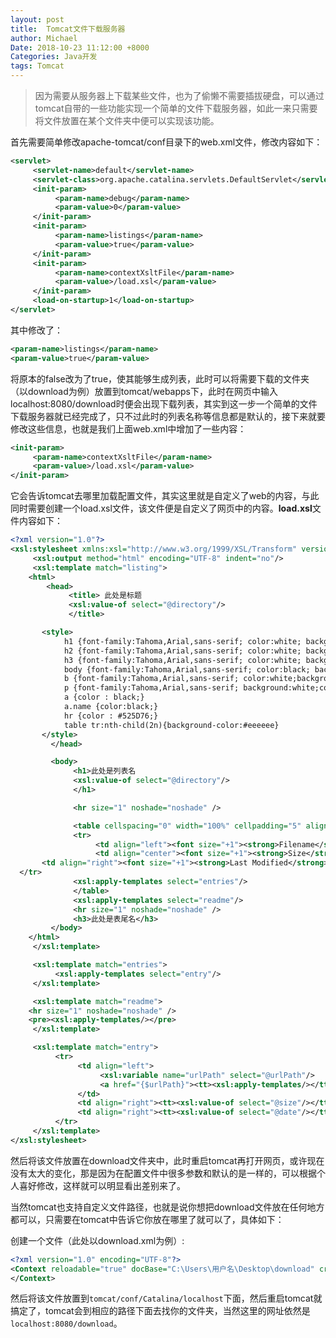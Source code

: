 ```yaml
---
layout: post
title:  Tomcat文件下载服务器
author: Michael
Date: 2018-10-23 11:12:00 +8000
Categories: Java开发
tags: Tomcat
---
```


> 因为需要从服务器上下载某些文件，也为了偷懒不需要插拔硬盘，可以通过tomcat自带的一些功能实现一个简单的文件下载服务器，如此一来只需要将文件放置在某个文件夹中便可以实现该功能。

首先需要简单修改apache-tomcat/conf目录下的web.xml文件，修改内容如下：

```xml
<servlet>
     <servlet-name>default</servlet-name>
     <servlet-class>org.apache.catalina.servlets.DefaultServlet</servlet-class>
     <init-param>
          <param-name>debug</param-name>
          <param-value>0</param-value>
     </init-param>
     <init-param>
          <param-name>listings</param-name>
          <param-value>true</param-value>
     </init-param>
     <init-param>
          <param-name>contextXsltFile</param-name>
          <param-value>/load.xsl</param-value>
     </init-param>
     <load-on-startup>1</load-on-startup>
</servlet>
```

其中修改了：

```xml
<param-name>listings</param-name>
<param-value>true</param-value>
```

将原本的false改为了true，使其能够生成列表，此时可以将需要下载的文件夹（以download为例）放置到tomcat/webapps下，此时在网页中输入localhost:8080/download时便会出现下载列表，其实到这一步一个简单的文件下载服务器就已经完成了，只不过此时的列表名称等信息都是默认的，接下来就要修改这些信息，也就是我们上面web.xml中增加了一些内容：

```xml
<init-param>
     <param-name>contextXsltFile</param-name>
     <param-value>/load.xsl</param-value>
</init-param>
```

它会告诉tomcat去哪里加载配置文件，其实这里就是自定义了web的内容，与此同时需要创建一个load.xsl文件，该文件便是自定义了网页中的内容。**load.xsl**文件内容如下：

```xml
<?xml version="1.0"?>
<xsl:stylesheet xmlns:xsl="http://www.w3.org/1999/XSL/Transform" version="1.0">
     <xsl:output method="html" encoding="UTF-8" indent="no"/>
     <xsl:template match="listing">
    <html>
        <head>
             <title> 此处是标题
             <xsl:value-of select="@directory"/>
             </title>

       <style>
            h1 {font-family:Tahoma,Arial,sans-serif; color:white; background-color:#525D76; font-size:22px;}
            h2 {font-family:Tahoma,Arial,sans-serif; color:white; background-color:#525D76; font-size:16px;}
            h3 {font-family:Tahoma,Arial,sans-serif; color:white; background-color:#525D76; font-size:14px;}
            body {font-family:Tahoma,Arial,sans-serif; color:black; background-color:white;}
            b {font-family:Tahoma,Arial,sans-serif; color:white;background-color:#525D76;}
            p {font-family:Tahoma,Arial,sans-serif; background:white;color:black; font-size:12px;}
            a {color : black;}
            a.name {color:black;}
            hr {color : #525D76;}
            table tr:nth-child(2n){background-color:#eeeeee}
       </style>
         </head>

         <body>
              <h1>此处是列表名
              <xsl:value-of select="@directory"/>
              </h1>

              <hr size="1" noshade="noshade" />

              <table cellspacing="0" width="100%" cellpadding="5" align="center">
              <tr>
                   <td align="left"><font size="+1"><strong>Filename</strong></font></td>
                   <td align="center"><font size="+1"><strong>Size</strong></font></td>
       <td align="right"><font size="+1"><strong>Last Modified</strong></font></td>
  </tr>
              <xsl:apply-templates select="entries"/>
              </table>
              <xsl:apply-templates select="readme"/>
              <hr size="1" noshade="noshade" />
              <h3>此处是表尾名</h3>
         </body>
    </html>
     </xsl:template>

     <xsl:template match="entries">
          <xsl:apply-templates select="entry"/>
     </xsl:template>

     <xsl:template match="readme">
    <hr size="1" noshade="noshade" />
    <pre><xsl:apply-templates/></pre>
     </xsl:template>

     <xsl:template match="entry">
          <tr>
               <td align="left">
                    <xsl:variable name="urlPath" select="@urlPath"/>
                    <a href="{$urlPath}"><tt><xsl:apply-templates/></tt></a>
               </td>
               <td align="right"><tt><xsl:value-of select="@size"/></tt></td>
               <td align="right"><tt><xsl:value-of select="@date"/></tt></td>
          </tr>
     </xsl:template>
</xsl:stylesheet>
```

然后将该文件放置在download文件夹中，此时重启tomcat再打开网页，或许现在没有太大的变化，那是因为在配置文件中很多参数和默认的是一样的，可以根据个人喜好修改，这样就可以明显看出差别来了。

当然tomcat也支持自定义文件路径，也就是说你想把download文件放在任何地方都可以，只需要在tomcat中告诉它你放在哪里了就可以了，具体如下：

创建一个文件（此处以download.xml为例）:

```xml
<?xml version="1.0" encoding="UTF-8"?>
<Context reloadable="true" docBase="C:\Users\用户名\Desktop\download" crossContext="true">
</Context>
```

然后将该文件放置到`tomcat/conf/Catalina/localhost`下面，然后重启tomcat就搞定了，tomcat会到相应的路径下面去找你的文件夹，当然这里的网址依然是`localhost:8080/download`。